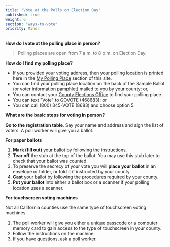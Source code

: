 ```yaml
---
title: "Vote at the Polls on Election Day"
published: true
weight: 6
section: "ways-to-vote"
priority: Minor
---
```

**How do I vote at the polling place in person?**  
> Polling places are open from 7 a.m. to 8 p.m. on Election Day.  

**How do I find my polling place?**   
- If you provided your voting address, then your polling location is printed here in the [My Polling Place](#item-my-polling-place) section of this site.  
- You can find your polling place location on the back of the Sample Ballot (or voter information pamphlet) mailed to you by your county; or,  
- You can contact your [County Elections Office](#section-election-office-contact) to find your polling place.  
- You can text "Vote" to GOVOTE (468683); or  
- You can call (800) 345-VOTE (8683) and choose option 5.  

**What are the basic steps for voting in person?**  

**Go to the registration table**. Say your name and address and sign the list of voters. A poll worker will give you a ballot.  

**For paper ballots**  
 1. **Mark (fill out)** your ballot by following the instructions.  
 2. **Tear off** the stub at the top of the ballot. You may use this stub later to check that your ballot was counted.  
 3. To preserve the secrecy of your vote you will **place your ballot** in an envelope or folder, or fold it if instructed by your county.  
 4. **Cast** your ballot by following the procedures required by your county.  
 5. **Put your ballot** into either a ballot box or a scanner if your polling location uses a scanner.  

**For touchscreen voting machines**  

Not all California counties use the same type of touchscreen voting machines.  
 1. The poll worker will give you either a unique passcode or a computer memory card to gain access to the type of touchscreen in your county.  
 2. Follow the instructions on the machine.  
 3. If you have questions, ask a poll worker.

